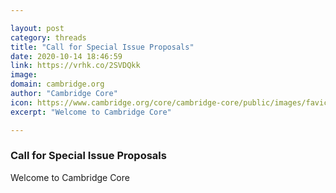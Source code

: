 ```yaml
---

layout: post
category: threads
title: "Call for Special Issue Proposals"
date: 2020-10-14 18:46:59
link: https://vrhk.co/2SVDQkk
image: 
domain: cambridge.org
author: "Cambridge Core"
icon: https://www.cambridge.org/core/cambridge-core/public/images/favicon.ico
excerpt: "Welcome to Cambridge Core"

---
```


### Call for Special Issue Proposals

Welcome to Cambridge Core